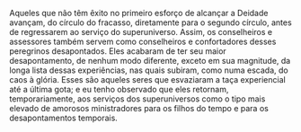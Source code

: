 ﻿Aqueles que não têm êxito no primeiro esforço de alcançar a Deidade avançam, do círculo do fracasso, diretamente para o segundo círculo, antes de regressarem ao serviço do superuniverso. Assim, os conselheiros e assessores também servem como conselheiros e confortadores desses peregrinos desapontados. Eles acabaram de ter seu maior desapontamento, de nenhum modo diferente, exceto em sua magnitude, da longa lista dessas experiências, nas quais subiram, como numa escada, do caos à glória. Esses são aqueles seres que esvaziaram a taça experiencial até a última gota; e eu tenho observado que eles retornam, temporariamente, aos serviços dos superuniversos como o  tipo mais elevado de amorosos ministradores para os filhos do tempo e para os desapontamentos temporais.